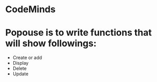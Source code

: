 # CodeMinds
# Popouse is to write functions that will show followings:
  - Create or add
  - Display
  - Delete
  - Update 
